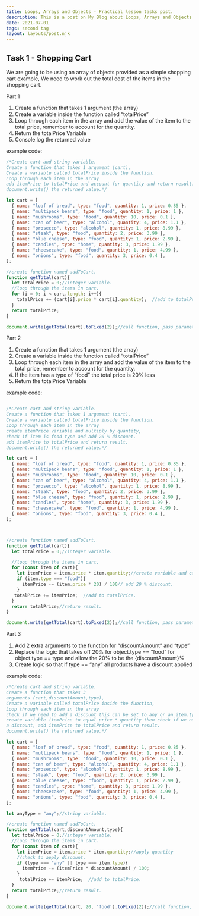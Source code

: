 ```yaml
---
title: Loops, Arrays and Objects - Practical lesson tasks post.
description: This is a post on My Blog about Loops, Arrays and Objects - Practical lesson tasks.
date: 2021-07-01
tags: second tag
layout: layouts/post.njk
---
```


## Task 1 - Shopping Cart

We are going to be using an array of objects provided as a simple shopping cart example,
We need to work out the total cost of the items in the shopping cart.

Part 1
1. Create a function that takes 1 argument (the array)
2. Create a variable inside the function called “totalPrice”
3. Loop through each item in the array and add the value of the item to the total price, remember to account for the quantity.
4. Return the totalPrice Variable
5. Console.log the returned value

example code:

``` js
/*Create cart and string variable.
Create a function that takes 1 argument (cart),
Create a variable called totalPrice inside the function,
Loop through each item in the array
add itemPrice to totalPrice and account for quantity and return result.
document.write() the returned value.*/

let cart = [
  { name: "loaf of bread", type: "food", quantity: 1, price: 0.85 },
  { name: "multipack beans", type: "food", quantity: 1, price: 1 },
  { name: "mushrooms", type: "food", quantity: 10, price: 0.1 },
  { name: "can of beer", type: "alcohol", quantity: 4, price: 1.1 },
  { name: "prosecco", type: "alcohol", quantity: 1, price: 8.99 },
  { name: "steak", type: "food", quantity: 2, price: 3.99 },
  { name: "blue cheese", type: "food", quantity: 1, price: 2.99 },
  { name: "candles", type: "home", quantity: 3, price: 1.99 },
  { name: "cheesecake", type: "food", quantity: 1, price: 4.99 },
  { name: "onions", type: "food", quantity: 3, price: 0.4 },
];

//create function named addToCart.
function getTotal(cart){
  let totalPrice = 0;//integer variable.
  //loop through the items in cart.
  for (i = 0; i < cart.length; i++){
    totalPrice += (cart[i].price * cart[i].quantity);  //add to totalPrice and acount for quantity.
  }
  return totalPrice;
}

document.write(getTotal(cart).toFixed(2));//call function, pass parameter and display result.
```


Part 2

1. Create a function that takes 1 argument (the array)
2. Create a variable inside the function called “totalPrice”
3. Loop through each item in the array and add the value of the item to the total price, remember to account for the quantity.
4. If the item has a type of “food” the total price is 20% less
5. Return the totalPrice Variable

example code:

``` js

/*Create cart and string variable.
Create a function that takes 1 argument (cart),
Create a variable called totalPrice inside the function,
Loop through each item in the array
create itemPrice variable and multiply by quantity,
check if item is food type and add 20 % discount.
add itemPrice to totalPrice and return result.
document.write() the returned value.*/

let cart = [
  { name: "loaf of bread", type: "food", quantity: 1, price: 0.85 },
  { name: "multipack beans", type: "food", quantity: 1, price: 1 },
  { name: "mushrooms", type: "food", quantity: 10, price: 0.1 },
  { name: "can of beer", type: "alcohol", quantity: 4, price: 1.1 },
  { name: "prosecco", type: "alcohol", quantity: 1, price: 8.99 },
  { name: "steak", type: "food", quantity: 2, price: 3.99 },
  { name: "blue cheese", type: "food", quantity: 1, price: 2.99 },
  { name: "candles", type: "home", quantity: 3, price: 1.99 },
  { name: "cheesecake", type: "food", quantity: 1, price: 4.99 },
  { name: "onions", type: "food", quantity: 3, price: 0.4 },
];



//create function named addToCart.
function getTotal(cart){
  let totalPrice = 0;//integer variable.

  //loop through the items in cart.
  for (const item of cart){
    let itemPrice = item.price * item.quantity;//create variable and calc quantity.
    if (item.type === "food"){
      itemPrice -= (item.price * 20) / 100// add 20 % discount.
    }
   totalPrice += itemPrice;  //add to totalPrice.
  }
  return totalPrice;//return result.
}

document.write(getTotal(cart).toFixed(2));//call function, pass parameters and display result.
```


Part 3

1. Add 2 extra arguments to the function for “discountAmount” and “type”
2. Replace the logic that takes off 20% for object.type == “food” for object.type == type and allow the 20% to be the {discountAmount}%
3. Create logic so that if type == “any” all products have a discount applied

example code:

```js
/*Create cart and string variable.
Create a function that takes 3
arguments (cart,discountAmount,type),
Create a variable called totalPrice inside the function,
Loop through each item in the array
check if we need to add a discount this can be set to any or an item.type
create variable itemPrice to equal price * quantity then check if we need to add
a discount, add itemPrice to totalPrice and return result.
document.write() the returned value.*/

let cart = [
  { name: "loaf of bread", type: "food", quantity: 1, price: 0.85 },
  { name: "multipack beans", type: "food", quantity: 1, price: 1 },
  { name: "mushrooms", type: "food", quantity: 10, price: 0.1 },
  { name: "can of beer", type: "alcohol", quantity: 4, price: 1.1 },
  { name: "prosecco", type: "alcohol", quantity: 1, price: 8.99 },
  { name: "steak", type: "food", quantity: 2, price: 3.99 },
  { name: "blue cheese", type: "food", quantity: 1, price: 2.99 },
  { name: "candles", type: "home", quantity: 3, price: 1.99 },
  { name: "cheesecake", type: "food", quantity: 1, price: 4.99 },
  { name: "onions", type: "food", quantity: 3, price: 0.4 },
];

let anyType = "any";//string variable.

//create function named addToCart.
function getTotal(cart,discountAmount,type){
  let totalPrice = 0;//integer variable.
  //loop through the items in cart.
  for (const item of cart){
    let itemPrice = item.price * item.quantity;//apply quantity
    //check to apply discount.
    if (type === "any" || type === item.type){
      itemPrice -= (itemPrice * discountAmount) / 100;
    }
     totalPrice += itemPrice;  //add to totalPrice.
  }
  return totalPrice;//return result.
}

document.write(getTotal(cart, 20, 'food').toFixed(2));//call function, pass parameters and display result.
```

